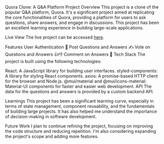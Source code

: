 Quora Clone: A Q&A Platform
Project Overview
This project is a clone of the popular Q&A platform, Quora. It's a significant project aimed at replicating the core functionalities of Quora, providing a platform for users to ask questions, share answers, and engage in discussions. This project has been an excellent learning experience in building large-scale applications.

Live View
The live project can be accessed [here](https://quora-clone-by-sharath.vercel.app).

Features
User Authentication 🔐
Post Questions and Answers ✍️
Vote on Questions and Answers 👍👎
Comment on Answers 💬
Tech Stack
The project is built using the following technologies:

React: A JavaScript library for building user interfaces.
styled-components: A library for styling React components.
axios: A promise-based HTTP client for the browser and Node.js.
@mui/material and @mui/icons-material: Material-UI components for faster and easier web development.
API
The data for the questions and answers is provided by a custom backend API.

Learnings
This project has been a significant learning curve, especially in terms of state management, component reusability, and the fundamentals of building large projects. It has also helped me understand the importance of decision-making in software development.

Future Work
I plan to continue refining the project, focusing on improving the code structure and reducing repetition. I'm also considering expanding the project's scope and adding more features.

